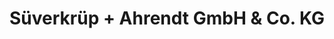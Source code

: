 ---
title: "Süverkrüp + Ahrendt GmbH & Co. KG"
url: /neustadt-in-holstein/sueverkruep-ahrendt-gmbh-und-co-kg/
shop: Autohaus
---